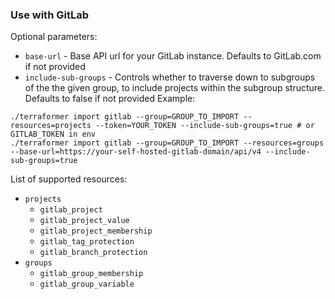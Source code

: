 ### Use with GitLab

Optional parameters:
* `base-url` - Base API url for your GitLab instance. Defaults to GitLab.com if not provided
* `include-sub-groups` - Controls whether to traverse down to subgroups of the the given group, to include projects within the subgroup structure. Defaults to false if not provided
Example:

```shell
./terraformer import gitlab --group=GROUP_TO_IMPORT --resources=projects --token=YOUR_TOKEN --include-sub-groups=true # or GITLAB_TOKEN in env
./terraformer import gitlab --group=GROUP_TO_IMPORT --resources=groups --base-url=https://your-self-hosted-gitlab-domain/api/v4 --include-sub-groups=true
```

List of supported resources:

* `projects`
  * `gitlab_project`
  * `gitlab_project_value`
  * `gitlab_project_membership`
  * `gitlab_tag_protection`
  * `gitlab_branch_protection`
* `groups`
  * `gitlab_group_membership`
  * `gitlab_group_variable`
